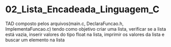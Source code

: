 # 02_Lista_Encadeada_Linguagem_C
TAD composto pelos arquivos(main.c, DeclaraFuncao.h, ImplementaFuncao.c) tendo como objetivo criar uma lista, verificar se a lista está 
vazia, inserir valores do tipo float na lista, imprimir os valores da lista e buscar um elemento na lista
